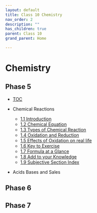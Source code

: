 ```yaml
---
layout: default
title: Class 10 Chemistry
nav_order: 2
description: ""
has_children: true
parent: Class 10
grand_parent: Home

---
```


# Chemistry 

## Phase 5

* [TOC](./class10/fiitjee/chemistry/phase5/0-toc.html)
* Chemical Reactions
    * [1.1 Introduction](./class10/fiitjee/chemistry/phase5/1-chemical-reactions-equations.md/1.1-introduction.html)
    * [1.2 Chemical Equation](./class10/fiitjee/chemistry/phase5/1-chemical-reactions-equations.md/1.2-chemical-equation.html)
    * [1.3 Types of Chemical Reaction](./class10/fiitjee/chemistry/phase5/1-chemical-reactions-equations.md/1.3-types-of-chemical-reaction.html)
    * [1.4 Oxidation and Reduction](./class10/fiitjee/chemistry/phase5/1-chemical-reactions-equations.md/1.4-oxidation-and-reduction.html)
    * [1.5 Effects of Oxidation on real life ](./class10/fiitjee/chemistry/phase5/1-chemical-reactions-equations.md/1.5-effects-of-oxidation-in-real-life.html)
    * [1.6 Key to Exercise](./class10/fiitjee/chemistry/phase5/1-chemical-reactions-equations.md/1.6-key-to-exercise.html)
    * [1.7 Formula at a Glance](./class10/fiitjee/chemistry/phase5/1-chemical-reactions-equations.md/1.7-formula-at-a-glance.html)
    * [1.8 Add to your Knowledge](./class10/fiitjee/chemistry/phase5/1-chemical-reactions-equations.md/1.8-ADD%20TO%20YOUR%20KNOWLEDGE.hmtl)
    * [1.9 Subjective Section Index](./class10/fiitjee/chemistry/phase5/1-chemical-reactions-equations.md/1.9-solved-problems-index.html)
  
* Acids Bases and Sales



## Phase 6



## Phase 7






